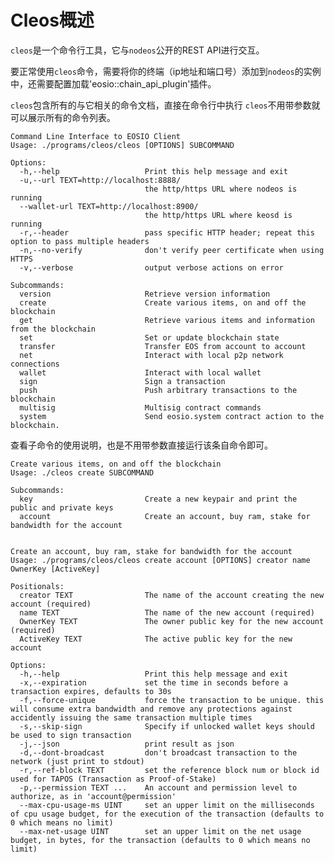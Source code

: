 # Cleos概述

`cleos`是一个命令行工具，它与`nodeos`公开的REST API进行交互。

要正常使用`cleos`命令，需要将你的终端（ip地址和端口号）添加到`nodeos`的实例中，还需要配置加载'eosio::chain_api_plugin'插件。

`cleos`包含所有的与它相关的命令文档，直接在命令行中执行  `cleos`不用带参数就可以展示所有的命令列表。

	Command Line Interface to EOSIO Client
	Usage: ./programs/cleos/cleos [OPTIONS] SUBCOMMAND
	
	Options:
	  -h,--help                   Print this help message and exit
	  -u,--url TEXT=http://localhost:8888/
	                              the http/https URL where nodeos is running
	  --wallet-url TEXT=http://localhost:8900/
	                              the http/https URL where keosd is running
	  -r,--header                 pass specific HTTP header; repeat this option to pass multiple headers
	  -n,--no-verify              don't verify peer certificate when using HTTPS
	  -v,--verbose                output verbose actions on error
	
	Subcommands:
	  version                     Retrieve version information
	  create                      Create various items, on and off the blockchain
	  get                         Retrieve various items and information from the blockchain
	  set                         Set or update blockchain state
	  transfer                    Transfer EOS from account to account
	  net                         Interact with local p2p network connections
	  wallet                      Interact with local wallet
	  sign                        Sign a transaction
	  push                        Push arbitrary transactions to the blockchain
	  multisig                    Multisig contract commands
	  system                      Send eosio.system contract action to the blockchain.

查看子命令的使用说明，也是不用带参数直接运行该条自命令即可。

	Create various items, on and off the blockchain
	Usage: ./cleos create SUBCOMMAND
	
	Subcommands:
	  key                         Create a new keypair and print the public and private keys
	  account                     Create an account, buy ram, stake for bandwidth for the account
	
	
	Create an account, buy ram, stake for bandwidth for the account
	Usage: ./programs/cleos/cleos create account [OPTIONS] creator name OwnerKey [ActiveKey]
	
	Positionals:
	  creator TEXT                The name of the account creating the new account (required)
	  name TEXT                   The name of the new account (required)
	  OwnerKey TEXT               The owner public key for the new account (required)
	  ActiveKey TEXT              The active public key for the new account
	
	Options:
	  -h,--help                   Print this help message and exit
	  -x,--expiration             set the time in seconds before a transaction expires, defaults to 30s
	  -f,--force-unique           force the transaction to be unique. this will consume extra bandwidth and remove any protections against accidently issuing the same transaction multiple times
	  -s,--skip-sign              Specify if unlocked wallet keys should be used to sign transaction
	  -j,--json                   print result as json
	  -d,--dont-broadcast         don't broadcast transaction to the network (just print to stdout)
	  -r,--ref-block TEXT         set the reference block num or block id used for TAPOS (Transaction as Proof-of-Stake)
	  -p,--permission TEXT ...    An account and permission level to authorize, as in 'account@permission'
	  --max-cpu-usage-ms UINT     set an upper limit on the milliseconds of cpu usage budget, for the execution of the transaction (defaults to 0 which means no limit)
	  --max-net-usage UINT        set an upper limit on the net usage budget, in bytes, for the transaction (defaults to 0 which means no limit)

